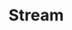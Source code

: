 # Stream

<!--
Stream műveletek:
- countries.stream() Stream létehozás a countires objektumra
- map(Country::name) name szerint fogja csinálni
- forEach(System.out::println) végig iterál az objektum összes elemén és kiírja őket

Sorted műveletek:
- sorted(Comparator.nullsFirst(Comparator.naturalOrder())) a nullok lesznek először utána abc szerint a többi eredmény
- sorted(Comparator.nullsLast(Comparator.reverseOrder())) a nullok a végén és csökkenő sorrend
- sorted() növekvő sorrendbe rendezi
- sorted(Comparator.nullsFirst(Comparator.comparingInt(String::length).thenComparing(Comparator.naturalOrder()))) dupla sort

Numeric műveletek:
- mapToLong(Country::population) Long típusura alakítja a map értékét
- mapToInt(Country::population) Inttípusura alakítja a map értékét
- mapToDouble(Country::population) Double típusura alakítja a map értékét
- max() maximumot adja vissza
- min() minimumot adja vissza
- getAsLong() A long típusú értéket ember számára olvahatóvá teszi
- getAsDouble() A double típusú értéket ember számára olvahatóvá teszi
- average() átlagot ad vissza
- summaryStatistics() Long, double vagy int Stream esetében használható

Filter műveletek:
- filter(country -> country.region() == Region.EUROPE) Megszűri a feltétel alapján
- filter(country -> country.independent()) ahol True a boolean
- filter(Country::independent) ahol True a boolean
- filter(country -> country.population() < 100)
- filter(country -> country.name().startsWith("H"))
- filter(country -> !country.translations().containsKey("fa")) nem tartalmazza a "fa" stringet
- filter(country -> country.region() == Region.EUROPE || country.region() == Region.ASIA)
- filter(Objects::nonNull)
- filter(country -> country.translations().size() > 0)
- filter(s -> s.toLowerCase().contains("island"))
- filter(s -> { String t = s.toLowerCase(); return t.charAt(0) == t.charAt(t.length() - 1); })

FlatMap műveletek:
- flatMap(country -> country.timezones().stream())
- flatMap(country -> country.translations().keySet()) a keyset csak egy listát ad vissza

Egyéb műveletek:
- boxed() long streamen csak egy egy long objektumot ad vissza, pl. sorted()-et alapból nem lehet longra, de boxolva lehet
- limit(5) csak az első 5 elemet adja vissza
- anyMatch(country -> country.population() == 0) true vagy false
- allMatch(country -> country.timezones().size() > 0) true vagy false
- findFirst() legelső elemet adja vissza
- distinct() azonos elemek esetén csak egyszer jeleníti meg őket
- reduce(BigDecimal::add) összeadja a BigDecimalokat a streamben
- BigDecimal::subtract: Kivonás művelet.
- BigDecimal::multiply: Szorzás művelet.
- BigDecimal::divide: Osztás művelet.
- Bármely egyedi művelet megadása egy saját BinaryOperator lambda kifejezésben.
- collect(Collectors.joining(",")) vessző alapján egymásmellé írja a stringeket
- entrySet() az összes kulcs-érték párt visszaadja
- collect(Collectors.groupingBy(word -> word.charAt(0))) visszaadja a csoportokat az első betű alapján
-->
